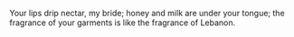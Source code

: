 Your lips drip nectar, my bride; honey and milk are under your tongue; the fragrance of your garments is like the fragrance of Lebanon.
